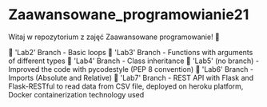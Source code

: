 # Zaawansowane_programowianie21
Witaj w repozytorium z zajęć Zaawansowane programowanie! 👋

🔸 'Lab2' Branch - Basic loops
🔸 'Lab3' Branch - Functions with arguments of different types
🔸 'Lab4' Branch - Class inheritance
🔸 'Lab5' (no branch) - Improved the code with pycodestyle (PEP 8 convention)
🔸 'Lab6' Branch - Imports (Absolute and Relative)
🔸 'Lab7' Branch - REST API  with Flask and Flask-RESTful to read data from CSV file, deployed on heroku platform, Docker containerization technology used


